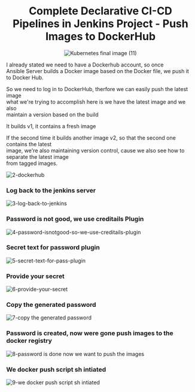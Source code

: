 <div align="center">

# Complete Declarative CI-CD Pipelines in Jenkins Project - Push Images to DockerHub

![Kubernetes final image (11)](https://user-images.githubusercontent.com/58173938/197372041-1d2188e6-32bf-414f-a452-6ed3208d0bdb.png)
 
</div>

I already stated we need to have a Dockerhub account, so once <br>
Ansible Server builds a Docker image based on the Docker file, we push it to Docker Hub. 

So we need to log in to DockerHub, therfore we can easily push the latest image <br>
what we're trying to accomplish here is we have the latest image and we also <br>
maintain a version based on the build

It builds v1, it contains a fresh image

If the second time it builds another image v2, so that the second one contains the latest <br>
image, we're also maintaining version control, cause we also see how to separate the latest image <br>
from tagged images.

![2-dockerhub](https://user-images.githubusercontent.com/58173938/197372105-10ec86dd-e938-4da4-af91-c3ddf86d83fb.png)

### Log back to the jenkins server

![3-log-back-to-jenkins](https://user-images.githubusercontent.com/58173938/197372116-0342b76e-ed25-4a61-8cac-437cce18fc86.png)

### Password is not good, we use creditails Plugin

![4-password-isnotgood-so-we-use-creditails-plugin](https://user-images.githubusercontent.com/58173938/197372120-c4e7e76c-b1c9-4da3-b6d8-fa74f9befd22.png)

### Secret text for password plugin

![5-secret-text-for-pass-plugin](https://user-images.githubusercontent.com/58173938/197372174-529f8bb4-6a85-4e07-b0b1-97d5678b6ead.png)

### Provide your secret

![6-provide-your-secret](https://user-images.githubusercontent.com/58173938/197372194-4bafd48a-950e-491a-8868-ca2b4aef5f75.png)

### Copy the generated password

![7-copy the generated password](https://user-images.githubusercontent.com/58173938/197372206-824fb63d-b77a-4c6c-b30e-8dfaad9bf725.png)

### Password is created, now were gone push images to the docker registry

![8-password is done now we want to push the images](https://user-images.githubusercontent.com/58173938/197372223-290dd734-183a-4991-b7b9-49f2883c6947.png)

### We docker push script sh intiated

![9-we docker push script sh intiated](https://user-images.githubusercontent.com/58173938/197372266-b18b5d6d-071a-4322-8abb-48d6000cdbab.png)






